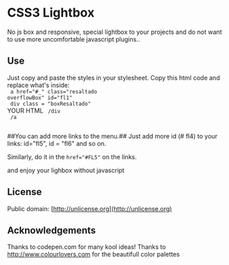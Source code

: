 # CSS3 Lightbox #

No js box and responsive, special lightbox to your projects and do not want to use more uncomfortable javascript plugins..

## Use ##

Just copy and paste the styles in your stylesheet. Copy this html code and replace what's inside:
<br>
<code> a href="#_" class="resaltado overflowBox" id="fl1" </code>
<br>
<code> div class = "boxResaltado" </code>
YOUR HTML
<code>
/div
<br>
/a    
</code>

##You can add more links to the menu.##
Just add more id (# fl4) to your links: id="fl5", id = "fl6" and so on.

Similarly, do it in the <code>href="#FL5"</code> on the links.

and enjoy your lighbox without javascript

## License ##

Public domain: [http://unlicense.org](http://unlicense.org)

## Acknowledgements ##

Thanks to codepen.com for many kool ideas!
Thanks to http://www.colourlovers.com for the beautifull color palettes
